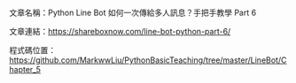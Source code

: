 #
文章名稱：Python Line Bot 如何一次傳給多人訊息？手把手教學 Part 6

文章連結：https://shareboxnow.com/line-bot-python-part-6/

程式碼位置：https://github.com/MarkwwLiu/PythonBasicTeaching/tree/master/LineBot/Chapter_5
